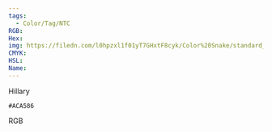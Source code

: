 ```yaml
---
tags:
  - Color/Tag/NTC
RGB:
Hex:
img: https://filedn.com/l0hpzxl1f01yT7GHxtF8cyk/Color%20Snake/standard_csv_to_svg/ACA586.svg
CMYK:
HSL:
Name:
---
```

Hillary
```palette
#ACA586
```
RGB

